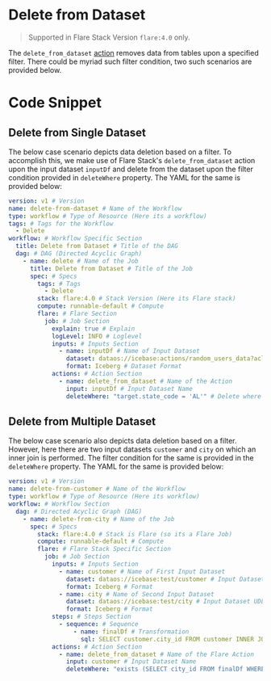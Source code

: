 # **Delete from Dataset**

> Supported in Flare Stack Version `flare:4.0` only.
> 

The `delete_from_dataset` [action](../Building%20Blocks%20of%20Flare%20Workflow/Actions.md) removes data from tables upon a specified filter. There could be myriad such filter condition, two such scenarios are provided below.

# **Code Snippet**

## **Delete from Single Dataset**

The below case scenario depicts data deletion based on a filter. To accomplish this, we make use of Flare Stack's `delete_from_dataset` action upon the input dataset `inputDf` and delete from the dataset upon the filter condition provided in `deleteWhere` property. The YAML for the same is provided below:

```yaml
version: v1 # Version
name: delete-from-dataset # Name of the Workflow
type: workflow # Type of Resource (Here its a workflow)
tags: # Tags for the Workflow
  - Delete
workflow: # Workflow Specific Section
  title: Delete from Dataset # Title of the DAG
  dag: # DAG (Directed Acyclic Graph)
    - name: delete # Name of the Job
      title: Delete from Dataset # Title of the Job
      spec: # Specs
        tags: # Tags
          - Delete
        stack: flare:4.0 # Stack Version (Here its Flare stack)
        compute: runnable-default # Compute 
        flare: # Flare Section
          job: # Job Section
            explain: true # Explain
            logLevel: INFO # Loglevel
            inputs: # Inputs Section
              - name: inputDf # Name of Input Dataset
                dataset: dataos://icebase:actions/random_users_data?acl=rw # Dataset UDL
                format: Iceberg # Dataset Format
            actions: # Action Section
              - name: delete_from_dataset # Name of the Action
                input: inputDf # Input Dataset Name
                deleteWhere: "target.state_code = 'AL'" # Delete where the provided condition is true
```

## **Delete from Multiple Dataset**

The below case scenario also depicts data deletion based on a filter. However, here there are two input datasets `customer` and `city` on which an inner join is performed. The filter condition for the same is provided in the `deleteWhere` property. The YAML for the same is provided below:

```yaml
version: v1 # Version
name: delete-from-customer # Name of the Workflow
type: workflow # Type of Resource (Here its workflow)
workflow: # Workflow Section
  dag: # Directed Acyclic Graph (DAG)
    - name: delete-from-city # Name of the Job
      spec: # Specs
        stack: flare:4.0 # Stack is Flare (so its a Flare Job)
        compute: runnable-default # Compute
        flare: # Flare Stack Specific Section
          job: # Job Section
            inputs: # Inputs Section
              - name: customer # Name of First Input Dataset
                dataset: dataos://icebase:test/customer # Input Dataset UDL
                format: Iceberg # Format
              - name: city # Name of Second Input Dataset
                dataset: dataos://icebase:test/city # Input Dataset UDL
                format: Iceberg # Format
            steps: # Steps Section
              - sequence: # Sequence
                  - name: finalDf # Transformation
                    sql: SELECT customer.city_id FROM customer INNER JOIN city ON customer.city_id = city.city_id # SQL Snippet
            actions: # Action Section
              - name: delete_from_dataset # Name of the Flare Action
                input: customer # Input Dataset Name
                deleteWhere: "exists (SELECT city_id FROM finalDf WHERE target.city_id = city_id)" # Deletes from the specified condition
```